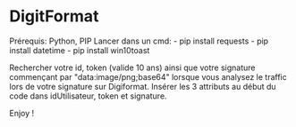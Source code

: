 # DigitFormat

Prérequis: Python, PIP
Lancer dans un cmd: - pip install requests
                    - pip install datetime
                    - pip install win10toast

Rechercher votre id, token (valide 10 ans) ainsi que votre signature commençant par "data:image/png;base64" lorsque vous analysez le traffic lors de votre signature sur Digiformat.
Insérer les 3 attributs au début du code dans idUtilisateur, token et signature.

Enjoy !
